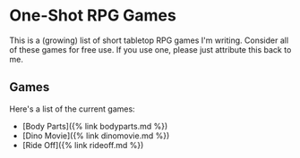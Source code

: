 # One-Shot RPG Games

This is a (growing) list of short tabletop RPG games I'm writing. Consider all
of these games for free use. If you use one, please just attribute this back to
me.

## Games

Here's a list of the current games:

* [Body Parts]({% link bodyparts.md %})
* [Dino Movie]({% link dinomovie.md %})
* [Ride Off]({% link rideoff.md %})
